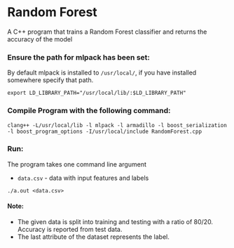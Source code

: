 # Random Forest 
A C++ program that trains a Random Forest classifier and returns the accuracy of the model </br>
### Ensure the path for mlpack has been set: </br>
By default mlpack is installed to `/usr/local/`, if you have installed somewhere specify that path. 
```
export LD_LIBRARY_PATH="/usr/local/lib/:$LD_LIBRARY_PATH"
```
### Compile Program with the following command: </br>
```
clang++ -L/usr/local/lib -l mlpack -l armadillo -l boost_serialization -l boost_program_options -I/usr/local/include RandomForest.cpp
```
### Run: </br>
The program takes one command line argument </br>
* `data.csv` - data with input features and labels

```
./a.out <data.csv>
```

#### Note: </br>
* The given data is split into training and testing with a ratio of 80/20. Accuracy is reported from test data.
* The last attribute of the dataset represents the label.
